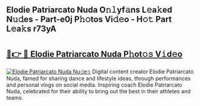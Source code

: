 ## Elodie Patriarcato Nuda O𝚗𝚕yf𝚊ns L𝚎a𝚔ed N𝚞𝚍es - Part-e0j P𝚑𝚘tos Vi𝚍𝚎o - H𝚘𝚝 Part L𝚎a𝚔s r73yA

# <h2><a href="http://kf4efj6.oniu.top/?m=Elodie+Patriarcato+Nuda">🔗👉 🔴 Elodie Patriarcato Nuda P𝚑ot𝚘𝚜 V𝚒d𝚎o</a></h2>

[![Elodie Patriarcato Nuda Nu𝚍e𝚜](https://i.imgur.com/0qMVB7G.gif)](http://kf4efj6.oniu.top/?m=Elodie+Patriarcato+Nuda)
Digital content creator Elodie Patriarcato Nuda, famed for sharing dance and lifestyle ideas, through performances and personal vlogs on social media. Inspiring coach Elodie Patriarcato Nuda, celebrated for their ability to bring out the best in their athletes and teams.  
